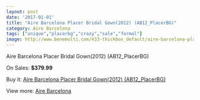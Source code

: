 ```yaml
---
layout: post
date: '2017-01-01'
title: "Aire Barcelona Placer Bridal Gown(2012) (AB12_PlacerBG)"
category: Aire Barcelona
tags: ["unique","placerbg","crazy","sale","formal"]
image: http://www.benemulti.com/433-thickbox_default/aire-barcelona-placer-bridal-gown2012-ab12placerbg.jpg
---
```

Aire Barcelona Placer Bridal Gown(2012) (AB12_PlacerBG)

On Sales: **$379.99**
<a href="https://www.benemulti.com/en/aire-barcelona/178-aire-barcelona-placer-bridal-gown2012-ab12placerbg.html"><amp-img layout="responsive" width="600" height="600" src="//www.benemulti.com/433-thickbox_default/aire-barcelona-placer-bridal-gown2012-ab12placerbg.jpg" alt="Aire Barcelona Placer Bridal Gown(2012) (AB12_PlacerBG) 0" /></a>
<a href="https://www.benemulti.com/en/aire-barcelona/178-aire-barcelona-placer-bridal-gown2012-ab12placerbg.html"><amp-img layout="responsive" width="600" height="600" src="//www.benemulti.com/435-thickbox_default/aire-barcelona-placer-bridal-gown2012-ab12placerbg.jpg" alt="Aire Barcelona Placer Bridal Gown(2012) (AB12_PlacerBG) 1" /></a>
<a href="https://www.benemulti.com/en/aire-barcelona/178-aire-barcelona-placer-bridal-gown2012-ab12placerbg.html"><amp-img layout="responsive" width="600" height="600" src="//www.benemulti.com/434-thickbox_default/aire-barcelona-placer-bridal-gown2012-ab12placerbg.jpg" alt="Aire Barcelona Placer Bridal Gown(2012) (AB12_PlacerBG) 2" /></a>

Buy it: [Aire Barcelona Placer Bridal Gown(2012) (AB12_PlacerBG)](https://www.benemulti.com/en/aire-barcelona/178-aire-barcelona-placer-bridal-gown2012-ab12placerbg.html "Aire Barcelona Placer Bridal Gown(2012) (AB12_PlacerBG)")

View more: [Aire Barcelona](https://www.benemulti.com/en/3-aire-barcelona "Aire Barcelona")